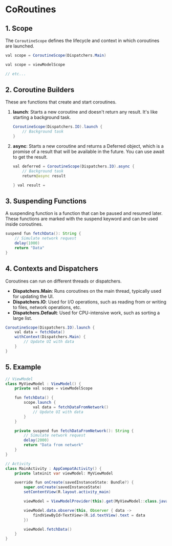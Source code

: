 # CoRoutines

## 1. Scope

The `CoroutineScope` defines the lifecycle and context in which coroutines are launched.

```java
val scope = CoroutineScope(Dispatchers.Main)

val scope = viewModelScope

// etc...
```

## 2. Coroutine Builders

These are functions that create and start coroutines.

1. **launch**: Starts a new coroutine and doesn't return any result. It's like starting a background task.

    ```java
    CoroutineScope(Dispatchers.IO).launch {
        // Background task
    }
    ```

1. **async**: Starts a new coroutine and returns a Deferred object, which is a promise of a result that will be available in the future. You can use await to get the result.

    ```java
    val deferred = CoroutineScope(Dispatchers.IO).async {
        // Background task
        return@async result

    } val result =
    ```

## 3. Suspending Functions

A suspending function is a function that can be paused and resumed later. These functions are marked with the suspend keyword and can be used inside coroutines.

```java
suspend fun fetchData(): String {
    // Simulate network request
    delay(1000)
    return "Data"
}
```

## 4. Contexts and Dispatchers

Coroutines can run on different threads or dispatchers.

- **Dispatchers.Main**: Runs coroutines on the main thread, typically used for updating the UI.
- **Dispatchers.IO**: Used for I/O operations, such as reading from or writing to files, network operations, etc.
- **Dispatchers.Default**: Used for CPU-intensive work, such as sorting a large list.

```java
CoroutineScope(Dispatchers.IO).launch {
    val data = fetchData()
    withContext(Dispatchers.Main) {
        // Update UI with data
    }
}
``` 

## 5. Example

```java
// ViewModel
class MyViewModel : ViewModel() {
    private val scope = viewModelScope

    fun fetchData() {
        scope.launch {
            val data = fetchDataFromNetwork()
            // Update UI with data
        }
    }

    private suspend fun fetchDataFromNetwork(): String {
        // Simulate network request
        delay(2000)
        return "Data from network"
    }
}
```

```java
// Activity
class MainActivity : AppCompatActivity() {
    private lateinit var viewModel: MyViewModel

    override fun onCreate(savedInstanceState: Bundle?) {
        super.onCreate(savedInstanceState)
        setContentView(R.layout.activity_main)

        viewModel = ViewModelProvider(this).get(MyViewModel::class.java)

        viewModel.data.observe(this, Observer { data ->
            findViewById<TextView>(R.id.textView).text = data
        })

        viewModel.fetchData()
    }
}
```